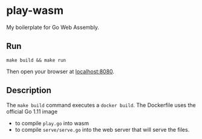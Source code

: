 # play-wasm

My boilerplate for Go Web Assembly.

## Run

```shell
make build && make run
```

Then open your browser at [localhost:8080](http://localhost:8080).

## Description

The `make build` command executes a `docker build`. The Dockerfile uses the official Go 1.11 image
* to compile `play.go` into wasm
* to compile `serve/serve.go` into the web server that will serve the files.

